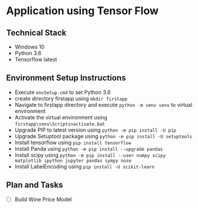 # Application using Tensor Flow

## Technical Stack

* Windows 10
* Python 3.6
* Tensorflow latest

## Environment Setup Instructions

* Execute `envSetup.cmd` to set Python 3.6
* create directory firstapp using `mkdir firstapp` 
* Navigate to firstapp directory and execute `python -m venv venv` to virtual environment
* Activate the virtual environment using `firstapp\venv\Scripts>activate.bat`
* Upgrade PIP to latest version using `python -m pip install -U pip`
* Upgrade Setuptool package using `python -m pip install -U setuptools`
* Install tensorflow using `pip install tensorflow`
* Install Panda using `python -m pip install --upgrade pandas`
* Install scipy using `python -m pip install --user numpy scipy matplotlib ipython jupyter pandas sympy nose`
* Install LabelEncoding using `pip install -U scikit-learn`

## Plan and Tasks

- [ ] Build Wine Price Model  

